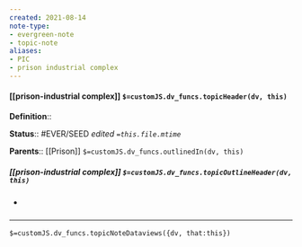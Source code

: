 ```yaml
---
created: 2021-08-14
note-type: 
- evergreen-note
- topic-note
aliases:
- PIC
- prison industrial complex
---
```


#### [[prison-industrial complex]] `$=customJS.dv_funcs.topicHeader(dv, this)`



**Definition**::

**Status**:: #EVER/SEED 
*edited `=this.file.mtime`*

**Parents**:: [[Prison]]
`$=customJS.dv_funcs.outlinedIn(dv, this)`

##### [[prison-industrial complex]] `$=customJS.dv_funcs.topicOutlineHeader(dv, this)`
- 

### <hr class="dataviews"/>

`$=customJS.dv_funcs.topicNoteDataviews({dv, that:this})`


